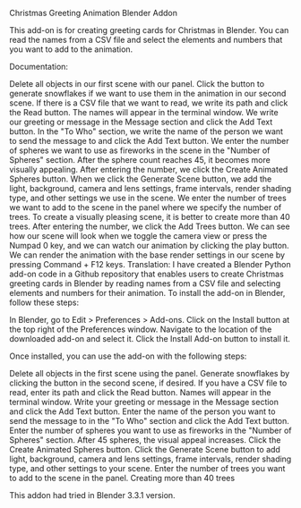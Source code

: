 Christmas Greeting Animation Blender Addon

This add-on is for creating greeting cards for Christmas in Blender. You can read the names from a CSV file and select the elements and numbers that you want to add to the animation.

Documentation:

Delete all objects in our first scene with our panel.
Click the button to generate snowflakes if we want to use them in the animation in our second scene.
If there is a CSV file that we want to read, we write its path and click the Read button. The names will appear in the terminal window.
We write our greeting or message in the Message section and click the Add Text button.
In the "To Who" section, we write the name of the person we want to send the message to and click the Add Text button.
We enter the number of spheres we want to use as fireworks in the scene in the "Number of Spheres" section. After the sphere count reaches 45, it becomes more visually appealing. After entering the number, we click the Create Animated Spheres button.
When we click the Generate Scene button, we add the light, background, camera and lens settings, frame intervals, render shading type, and other settings we use in the scene.
We enter the number of trees we want to add to the scene in the panel where we specify the number of trees. To create a visually pleasing scene, it is better to create more than 40 trees. After entering the number, we click the Add Trees button.
We can see how our scene will look when we toggle the camera view or press the Numpad 0 key, and we can watch our animation by clicking the play button.
We can render the animation with the base render settings in our scene by pressing Command + F12 keys.
Translation: I have created a Blender Python add-on code in a Github repository that enables users to create Christmas greeting cards in Blender by reading names from a CSV file and selecting elements and numbers for their animation. To install the add-on in Blender, follow these steps:

In Blender, go to Edit > Preferences > Add-ons. Click on the Install button at the top right of the Preferences window. Navigate to the location of the downloaded add-on and select it. Click the Install Add-on button to install it.

Once installed, you can use the add-on with the following steps:

Delete all objects in the first scene using the panel. Generate snowflakes by clicking the button in the second scene, if desired. If you have a CSV file to read, enter its path and click the Read button. Names will appear in the terminal window. Write your greeting or message in the Message section and click the Add Text button. Enter the name of the person you want to send the message to in the "To Who" section and click the Add Text button. Enter the number of spheres you want to use as fireworks in the "Number of Spheres" section. After 45 spheres, the visual appeal increases. Click the Create Animated Spheres button. Click the Generate Scene button to add light, background, camera and lens settings, frame intervals, render shading type, and other settings to your scene. Enter the number of trees you want to add to the scene in the panel. Creating more than 40 trees

This addon had tried in Blender 3.3.1 version.
